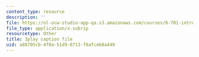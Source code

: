```yaml
---
content_type: resource
description: ''
file: https://ol-ocw-studio-app-qa.s3.amazonaws.com/courses/8-701-introduction-to-nuclear-and-particle-physics-fall-2020/a88705cb4f0a51d90713f8afceb8a449_qHq6ndGK0To.srt
file_type: application/x-subrip
resourcetype: Other
title: 3play caption file
uid: a88705cb-4f0a-51d9-0713-f8afceb8a449
---
```

